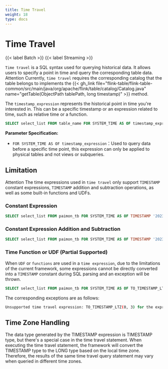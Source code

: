 ```yaml
---
title: Time Travel
weight: 18
type: docs
---
```

<!--
Licensed to the Apache Software Foundation (ASF) under one
or more contributor license agreements.  See the NOTICE file
distributed with this work for additional information
regarding copyright ownership.  The ASF licenses this file
to you under the Apache License, Version 2.0 (the
"License"); you may not use this file except in compliance
with the License.  You may obtain a copy of the License at

  http://www.apache.org/licenses/LICENSE-2.0

Unless required by applicable law or agreed to in writing,
software distributed under the License is distributed on an
"AS IS" BASIS, WITHOUT WARRANTIES OR CONDITIONS OF ANY
KIND, either express or implied.  See the License for the
specific language governing permissions and limitations
under the License.
-->

# Time Travel

{{< label Batch >}} {{< label Streaming >}}

`Time travel` is a SQL syntax used for querying historical data. It allows users to specify a point in time and query the corresponding table data.
<span class="label label-danger">Attention</span> Currently, `time travel` requires the corresponding catalog that the table belongs to implements the {{< gh_link file="flink-table/flink-table-common/src/main/java/org/apache/flink/table/catalog/Catalog.java" name="getTable(ObjectPath tablePath, long timestamp)" >}} method.

The `timestamp_expression` represents the historical point in time you're interested in. This can be a specific timestamp or an expression related to time, such as relative time or a function.

```sql
SELECT select_list FROM table_name FOR SYSTEM_TIME AS OF timestamp_expression
```

**Parameter Specification:**

- `FOR SYSTEM_TIME AS OF timestamp_expression`：Used to query data before a specific time point, this expression can only be applied to physical tables and not views or subqueries.

## Limitation

<span class="label label-danger">Attention</span> The time expressions used in `time travel` only support `TIMESTAMP` constant expressions, `TIMESTAMP` addition and subtraction operations, as well as some built-in functions and UDFs.

### Constant Expression

```sql
SELECT select_list FROM paimon_tb FOR SYSTEM_TIME AS OF TIMESTAMP '2023-07-31 00:00:00'
```

### Constant Expression Addition and Subtraction

```sql
SELECT select_list FROM paimon_tb FOR SYSTEM_TIME AS OF TIMESTAMP '2023-07-31 00:00:00' - INTERVAL '1' DAY
```

### Time Function or UDF (Partial Supported)

When `UDF` or `functions` are used in a `time expression`, due to the limitations of the current framework,
some expressions cannot be directly converted into a `TIMESTAMP` constant during SQL parsing and an exception will be thrown.

```sql
SELECT select_list FROM paimon_tb FOR SYSTEM_TIME AS OF TO_TIMESTAMP_LTZ(0, 3)
```

The corresponding exceptions are as follows:

```bash
Unsupported time travel expression: TO_TIMESTAMP_LTZ(0, 3) for the expression can not be reduced to a constant by Flink.
```

## Time Zone Handling

The data type generated by the TIMESTAMP expression is TIMESTAMP type, but there's a special case in the time travel statement.
When executing the time travel statement, the framework will convert the TIMESTAMP type to the LONG type based on the local time zone.
Therefore, the results of the same time travel query statement may vary when queried in different time zones.
